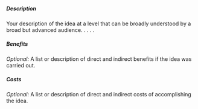 ##### Description

Your description of the idea at a level that can be broadly understood by a broad but advanced audience.
.
.
.
.


##### Benefits
 *Optional:*
A list or description of direct and indirect benefits if the idea was carried out.

##### Costs
*Optional:*
A list or description of direct and indirect costs of accomplishing the idea.
